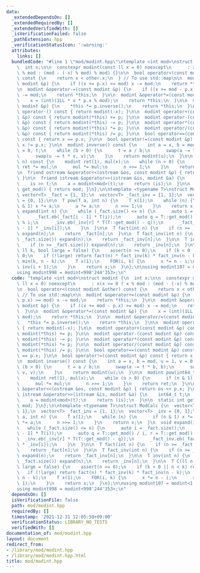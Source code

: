 ```yaml
---
data:
  _extendedDependsOn: []
  _extendedRequiredBy: []
  _extendedVerifiedWith: []
  _isVerificationFailed: false
  _pathExtension: hpp
  _verificationStatusIcon: ':warning:'
  attributes:
    links: []
  bundledCode: "#line 1 \"mod/modint.hpp\"\ntemplate <int mod>\nstruct modint {\n\
    \  int x;\n\n  constexpr modint(const ll x = 0) noexcept\n      : x(x >= 0 ? x\
    \ % mod : (mod - (-x) % mod) % mod) {}\n\n  bool operator<(const modint &other)\
    \ const {\n    return x < other.x;\n  } // To use std::map\n\n  modint &operator+=(const\
    \ modint &p) {\n    if ((x += p.x) >= mod) x -= mod;\n    return *this;\n  }\n\
    \n  modint &operator-=(const modint &p) {\n    if ((x += mod - p.x) >= mod) x\
    \ -= mod;\n    return *this;\n  }\n\n  modint &operator*=(const modint &p) {\n\
    \    x = (int)(1LL * x * p.x % mod);\n    return *this;\n  }\n\n  modint &operator/=(const\
    \ modint &p) {\n    *this *= p.inverse();\n    return *this;\n  }\n\n  modint\
    \ operator-() const { return modint(-x); }\n\n  modint operator+(const modint\
    \ &p) const { return modint(*this) += p; }\n\n  modint operator-(const modint\
    \ &p) const { return modint(*this) -= p; }\n\n  modint operator*(const modint\
    \ &p) const { return modint(*this) *= p; }\n\n  modint operator/(const modint\
    \ &p) const { return modint(*this) /= p; }\n\n  bool operator==(const modint &p)\
    \ const { return x == p.x; }\n\n  bool operator!=(const modint &p) const { return\
    \ x != p.x; }\n\n  modint inverse() const {\n    int a = x, b = mod, u = 1, v\
    \ = 0, t;\n    while (b > 0) {\n      t = a / b;\n      swap(a -= t * b, b);\n\
    \      swap(u -= t * v, v);\n    }\n    return modint(u);\n  }\n\n  modint pow(int64_t\
    \ n) const {\n    modint ret(1), mul(x);\n    while (n > 0) {\n      if (n & 1)\
    \ ret *= mul;\n      mul *= mul;\n      n >>= 1;\n    }\n    return ret;\n  }\n\
    \n  friend ostream &operator<<(ostream &os, const modint &p) { return os << p.x;\
    \ }\n\n  friend istream &operator>>(istream &is, modint &a) {\n    int64_t t;\n\
    \    is >> t;\n    a = modint<mod>(t);\n    return (is);\n  }\n\n  static int\
    \ get_mod() { return mod; }\n};\n\ntemplate <typename T>\nstruct ModCalc {\n \
    \ vector<T> _fact = {1, 1};\n  vector<T> _fact_inv = {1, 1};\n  vector<T> _inv\
    \ = {0, 1};\n\n  T pow(T a, int n) {\n    T x(1);\n    while (n) {\n      if (n\
    \ & 1) x *= a;\n      a *= a;\n      n >>= 1;\n    }\n    return x;\n  }\n  void\
    \ expand(int n) {\n    while (_fact.size() <= n) {\n      auto i = _fact.size();\n\
    \      _fact.eb(_fact[i - 1] * T(i));\n      auto q = T::get_mod() / i, r = T::get_mod()\
    \ % i;\n      _inv.eb(_inv[r] * T(T::get_mod() - q));\n      _fact_inv.eb(_fact_inv[i\
    \ - 1] * _inv[i]);\n    }\n  }\n\n  T fact(int n) {\n    if (n >= _fact.size())\
    \ expand(n);\n    return _fact[n];\n  }\n\n  T fact_inv(int n) {\n    if (n >=\
    \ _fact.size()) expand(n);\n    return _fact_inv[n];\n  }\n\n  T inv(int n) {\n\
    \    if (n >= _fact.size()) expand(n);\n    return _inv[n];\n  }\n\n  T C(ll n,\
    \ ll k, bool large = false) {\n    assert(n >= 0);\n    if (k < 0 || n < k) return\
    \ 0;\n    if (!large) return fact(n) * fact_inv(k) * fact_inv(n - k);\n    k =\
    \ min(k, n - k);\n    T x(1);\n    FOR(i, k) {\n      x *= n - i;\n      x *=\
    \ inv(i + 1);\n    }\n    return x;\n  }\n};\n\nusing modint107 = modint<1'000'000'007>;\n\
    using modint998 = modint<998'244'353>;\n"
  code: "template <int mod>\nstruct modint {\n  int x;\n\n  constexpr modint(const\
    \ ll x = 0) noexcept\n      : x(x >= 0 ? x % mod : (mod - (-x) % mod) % mod) {}\n\
    \n  bool operator<(const modint &other) const {\n    return x < other.x;\n  }\
    \ // To use std::map\n\n  modint &operator+=(const modint &p) {\n    if ((x +=\
    \ p.x) >= mod) x -= mod;\n    return *this;\n  }\n\n  modint &operator-=(const\
    \ modint &p) {\n    if ((x += mod - p.x) >= mod) x -= mod;\n    return *this;\n\
    \  }\n\n  modint &operator*=(const modint &p) {\n    x = (int)(1LL * x * p.x %\
    \ mod);\n    return *this;\n  }\n\n  modint &operator/=(const modint &p) {\n \
    \   *this *= p.inverse();\n    return *this;\n  }\n\n  modint operator-() const\
    \ { return modint(-x); }\n\n  modint operator+(const modint &p) const { return\
    \ modint(*this) += p; }\n\n  modint operator-(const modint &p) const { return\
    \ modint(*this) -= p; }\n\n  modint operator*(const modint &p) const { return\
    \ modint(*this) *= p; }\n\n  modint operator/(const modint &p) const { return\
    \ modint(*this) /= p; }\n\n  bool operator==(const modint &p) const { return x\
    \ == p.x; }\n\n  bool operator!=(const modint &p) const { return x != p.x; }\n\
    \n  modint inverse() const {\n    int a = x, b = mod, u = 1, v = 0, t;\n    while\
    \ (b > 0) {\n      t = a / b;\n      swap(a -= t * b, b);\n      swap(u -= t *\
    \ v, v);\n    }\n    return modint(u);\n  }\n\n  modint pow(int64_t n) const {\n\
    \    modint ret(1), mul(x);\n    while (n > 0) {\n      if (n & 1) ret *= mul;\n\
    \      mul *= mul;\n      n >>= 1;\n    }\n    return ret;\n  }\n\n  friend ostream\
    \ &operator<<(ostream &os, const modint &p) { return os << p.x; }\n\n  friend\
    \ istream &operator>>(istream &is, modint &a) {\n    int64_t t;\n    is >> t;\n\
    \    a = modint<mod>(t);\n    return (is);\n  }\n\n  static int get_mod() { return\
    \ mod; }\n};\n\ntemplate <typename T>\nstruct ModCalc {\n  vector<T> _fact = {1,\
    \ 1};\n  vector<T> _fact_inv = {1, 1};\n  vector<T> _inv = {0, 1};\n\n  T pow(T\
    \ a, int n) {\n    T x(1);\n    while (n) {\n      if (n & 1) x *= a;\n      a\
    \ *= a;\n      n >>= 1;\n    }\n    return x;\n  }\n  void expand(int n) {\n \
    \   while (_fact.size() <= n) {\n      auto i = _fact.size();\n      _fact.eb(_fact[i\
    \ - 1] * T(i));\n      auto q = T::get_mod() / i, r = T::get_mod() % i;\n    \
    \  _inv.eb(_inv[r] * T(T::get_mod() - q));\n      _fact_inv.eb(_fact_inv[i - 1]\
    \ * _inv[i]);\n    }\n  }\n\n  T fact(int n) {\n    if (n >= _fact.size()) expand(n);\n\
    \    return _fact[n];\n  }\n\n  T fact_inv(int n) {\n    if (n >= _fact.size())\
    \ expand(n);\n    return _fact_inv[n];\n  }\n\n  T inv(int n) {\n    if (n >=\
    \ _fact.size()) expand(n);\n    return _inv[n];\n  }\n\n  T C(ll n, ll k, bool\
    \ large = false) {\n    assert(n >= 0);\n    if (k < 0 || n < k) return 0;\n \
    \   if (!large) return fact(n) * fact_inv(k) * fact_inv(n - k);\n    k = min(k,\
    \ n - k);\n    T x(1);\n    FOR(i, k) {\n      x *= n - i;\n      x *= inv(i +\
    \ 1);\n    }\n    return x;\n  }\n};\n\nusing modint107 = modint<1'000'000'007>;\n\
    using modint998 = modint<998'244'353>;\n"
  dependsOn: []
  isVerificationFile: false
  path: mod/modint.hpp
  requiredBy: []
  timestamp: '2021-12-31 12:05:58+09:00'
  verificationStatus: LIBRARY_NO_TESTS
  verifiedWith: []
documentation_of: mod/modint.hpp
layout: document
redirect_from:
- /library/mod/modint.hpp
- /library/mod/modint.hpp.html
title: mod/modint.hpp
---
```

